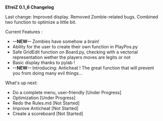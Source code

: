  **EfreiZ 0.1_6 Changelog**
 
 Last change: Improved display. Removed Zombie-related bugs. Combined two function to optimize a little bit.
 
Current Features :

- **--NEW--** Zombies have somehow a brain!
- Ability for the user to create their own function in PlayPos.py
- Safe GridEdit function on Board.py, checking with a vectorial representation wether the players moves are legits or not
- Basic display thanks to pylab !
- **--NEW--** Introducing: Anticheat ! The great function that will prevent you from doing many evil things...

What's up next:

- Do a complete menu, user-friendly  [Under Progress]
- Optimization [Under Progress]
- Redo the Rules.md  [Not Started]
- Improve Anticheat  [Not Started]
- Create a scoreboard  [Not Started]
